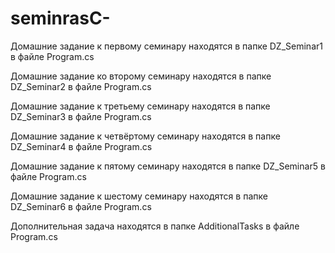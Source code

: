 # seminrasC-
Домашние задание к первому семинару находятся в папке DZ_Seminar1 в файле Program.cs  

Домашние задание ко второму семинару находятся в папке DZ_Seminar2 в файле Program.cs

Домашние задание к третьему семинару находятся в папке DZ_Seminar3 в файле Program.cs

Домашние задание к четвёртому семинару находятся в папке DZ_Seminar4 в файле Program.cs

Домашние задание к пятому семинару находятся в папке DZ_Seminar5 в файле Program.cs

Домашние задание к шестому семинару находятся в папке DZ_Seminar6 в файле Program.cs

Дополнительная задача находятся в папке AdditionalTasks в файле Program.cs
